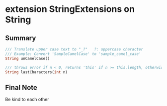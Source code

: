 # extension StringExtensions on String

## Summary

```dart
/// Translate upper case text to "_?"   ?: uppercase character
/// Example: Convert 'SampleCamelCase' to 'sample_camel_case'
String unCamelCase()

/// throws error if n < 0, returns 'this' if n >= this.length, otherwise return last 'n' characters
String lastCharacters(int n)
```

## Final Note

Be kind to each other
